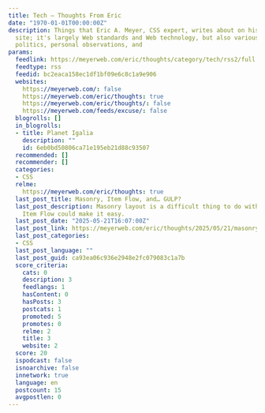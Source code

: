 ```yaml
---
title: Tech – Thoughts From Eric
date: "1970-01-01T00:00:00Z"
description: Things that Eric A. Meyer, CSS expert, writes about on his personal Web
  site; it's largely Web standards and Web technology, but also various bits of culture,
  politics, personal observations, and
params:
  feedlink: https://meyerweb.com/eric/thoughts/category/tech/rss2/full
  feedtype: rss
  feedid: bc2eaca158ec1df1bf09e6c8c1a9e906
  websites:
    https://meyerweb.com/: false
    https://meyerweb.com/eric/thoughts: true
    https://meyerweb.com/eric/thoughts/: false
    https://meyerweb.com/feeds/excuse/: false
  blogrolls: []
  in_blogrolls:
  - title: Planet Igalia
    description: ""
    id: 6eb0bd50806ca71e195eb21d88c93507
  recommended: []
  recommender: []
  categories:
  - CSS
  relme:
    https://meyerweb.com/eric/thoughts: true
  last_post_title: Masonry, Item Flow, and… GULP?
  last_post_description: Masonry layout is a difficult thing to do with CSS at present.
    Item Flow could make it easy.
  last_post_date: "2025-05-21T16:07:00Z"
  last_post_link: https://meyerweb.com/eric/thoughts/2025/05/21/masonry-item-flow-and-gulp/
  last_post_categories:
  - CSS
  last_post_language: ""
  last_post_guid: ca93ea06c936e2948e2fc079083c1a7b
  score_criteria:
    cats: 0
    description: 3
    feedlangs: 1
    hasContent: 0
    hasPosts: 3
    postcats: 1
    promoted: 5
    promotes: 0
    relme: 2
    title: 3
    website: 2
  score: 20
  ispodcast: false
  isnoarchive: false
  innetwork: true
  language: en
  postcount: 15
  avgpostlen: 0
---
```

